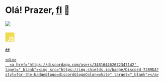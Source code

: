 # Olá! Prazer, [fl](https://discordapp.com/users/348164462672347142) 👋

<div>
  <a href="https://beacons.ai/fldevz">
    <img height="180em" src="https://github-readme-stats.vercel.app/api?username=fldevz&show_icons=true&theme=dark&include_all_commits=true&count_private=true"/>
    </div>
  
  <div style="display: inlinen_block"><br>
    <img aling="center" alt="Rafa-JS" height="30" witdth="40" src="https://raw.githubusercontent.com/devicons/devicon/master/icons/javascript/javascript-plain.svg">

    ##
    
    <div>
      <a href="https://discordapp.com/users/348164462672347142" taget="_blank"><img src="https://img.shields.io/badge/Discord-7289DA?styl=for-the-badge&logo=discord&logoColor=white" target="_blank"></a>
